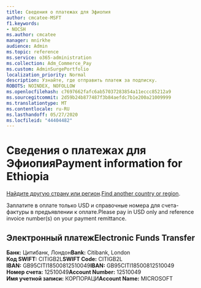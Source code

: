 ```yaml
---
title: Сведения о платежах для Эфиопия
author: cmcatee-MSFT
f1.keywords:
- NOCSH
ms.author: cmcatee
manager: mnirkhe
audience: Admin
ms.topic: reference
ms.service: o365-administration
ms.collection: Adm_Commerce_Pay
ms.custom: AdminSurgePortfolio
localization_priority: Normal
description: Узнайте, где отправить платеж за подписку.
ROBOTS: NOINDEX, NOFOLLOW
ms.openlocfilehash: c7697662fafc6ab57037283854a11eccc85212a9
ms.sourcegitcommit: 2d59b24b877487f3b84aefdc7b1e200a21009999
ms.translationtype: MT
ms.contentlocale: ru-RU
ms.lasthandoff: 05/27/2020
ms.locfileid: "44404482"
---
```

# <a name="payment-information-for-ethiopia"></a><span data-ttu-id="f552c-103">Сведения о платежах для Эфиопия</span><span class="sxs-lookup"><span data-stu-id="f552c-103">Payment information for Ethiopia</span></span>

<span data-ttu-id="f552c-104">[Найдите другую страну или регион](../billing-and-payments/pay-for-your-subscription.md).</span><span class="sxs-lookup"><span data-stu-id="f552c-104">[Find another country or region](../billing-and-payments/pay-for-your-subscription.md).</span></span>

<span data-ttu-id="f552c-105">Заплатите в оплате только USD и справочные номера для счета-фактуры в предъявлении к оплате.</span><span class="sxs-lookup"><span data-stu-id="f552c-105">Please pay in USD only and reference invoice number(s) on your payment remittance.</span></span>

## <a name="electronic-funds-transfer"></a><span data-ttu-id="f552c-106">Электронный платеж</span><span class="sxs-lookup"><span data-stu-id="f552c-106">Electronic Funds Transfer</span></span>

<span data-ttu-id="f552c-107">**Банк:** Цитибанк, Лондон</span><span class="sxs-lookup"><span data-stu-id="f552c-107">**Bank:** Citibank, London</span></span>  
<span data-ttu-id="f552c-108">**Код SWIFT:** CITIGB2L</span><span class="sxs-lookup"><span data-stu-id="f552c-108">**SWIFT Code:** CITIGB2L</span></span>  
<span data-ttu-id="f552c-109">**IBAN:** GB95CITI18500812510049</span><span class="sxs-lookup"><span data-stu-id="f552c-109">**IBAN:** GB95CITI18500812510049</span></span>  
<span data-ttu-id="f552c-110">**Номер счета:** 12510049</span><span class="sxs-lookup"><span data-stu-id="f552c-110">**Account Number:** 12510049</span></span>  
<span data-ttu-id="f552c-111">**Имя учетной записи:** КОРПОРАЦИ</span><span class="sxs-lookup"><span data-stu-id="f552c-111">**Account Name:** MICROSOFT</span></span>  